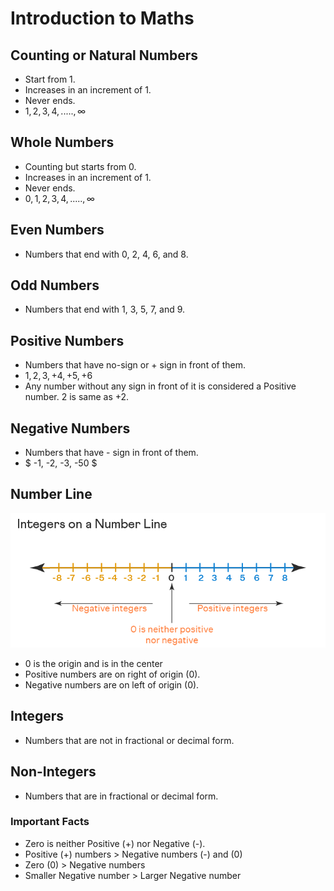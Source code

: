 # Introduction to Maths

## Counting or Natural Numbers

- Start from 1.
- Increases in an increment of 1.
- Never ends.
- $1, 2, 3, 4, ....., \infty$

## Whole Numbers

- Counting but starts from 0.
- Increases in an increment of 1.
- Never ends.
- $0, 1, 2, 3, 4, ....., \infty$

## Even Numbers

- Numbers that end with 0, 2, 4, 6, and 8.

## Odd Numbers

- Numbers that end with 1, 3, 5, 7, and 9.

## Positive Numbers

- Numbers that have no-sign or + sign in front of them.
- $1, 2, 3, +4, +5, +6$
- Any number without any sign in front of it is considered a Positive number. 2 is same as +2.

## Negative Numbers

- Numbers that have - sign in front of them.
- $ -1, -2, -3, -50 $

## Number Line

![Number Line]('./../../../Images/number_line.png)

- 0 is the origin and is in the center
- Positive numbers are on right of origin (0).
- Negative numbers are on left of origin (0).

## Integers

- Numbers that are not in fractional or decimal form.

## Non-Integers

- Numbers that are in fractional or decimal form.

### Important Facts

- Zero is neither Positive (+) nor Negative (-).
- Positive (+) numbers > Negative numbers (-) and (0)
- Zero (0) > Negative numbers
- Smaller Negative number > Larger Negative number
